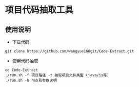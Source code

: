 # 项目代码抽取工具


## 使用说明

- 下载代码
```
git clone https://github.com/wangyue168git/Code-Extract.git
```

- 使用代码抽取
```
cd Code-Extract
./run.sh -f 项目路径 -t 抽取项目文件类型 (java/js等)
./run.sh -h 可查看参数说明
```
